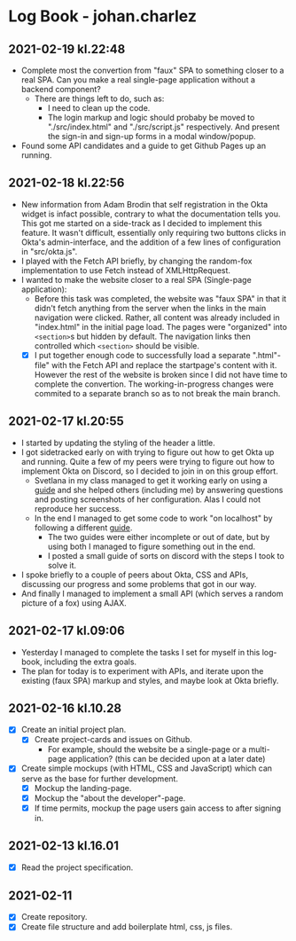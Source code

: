 # Log Book - johan.charlez
## 2021-02-19 kl.22:48
  - Complete most the convertion from "faux" SPA to something closer to a real SPA. Can you make a real single-page application without a backend component?
    - There are things left to do, such as:
      - I need to clean up the code.
      - The login markup and logic should probaby be moved to "./src/index.html" and "./src/script.js" respectively. And present the sign-in and sign-up forms in a modal window/popup.
  - Found some API candidates and a guide to get Github Pages up an running.
## 2021-02-18 kl.22:56
  - New information from Adam Brodin that self registration in the Okta widget is infact possible, contrary to what the documentation tells you. This got me started on a side-track as I decided to implement this feature. It wasn't difficult, essentially only requiring two buttons clicks in Okta's admin-interface, and the addition of a few lines of configuration in "src/okta.js".
  - I played with the Fetch API briefly, by changing the random-fox implementation to use Fetch instead of XMLHttpRequest.
  - I wanted to make the website closer to a real SPA (Single-page application):
    - Before this task was completed, the website was "faux SPA" in that it didn't fetch anything from the server when the links in the main navigation were clicked. Rather, all content was already included in "index.html" in the initial page load. The pages were "organized" into `<section>`s but hidden by default. The navigation links then controlled which `<section>` should be visible.
    - [x] I put together enough code to successfully load a separate ".html"-file" with the Fetch API and replace the startpage's content with it. However the rest of the website is broken since I did not have time to complete the convertion. The working-in-progress changes were commited to a separate branch so as to not break the main branch.
## 2021-02-17 kl.20:55
  - I started by updating the styling of the header a little.
  - I got sidetracked early on with trying to figure out how to get Okta up and running. Quite a few of my peers were trying to figure out how to implement Okta on Discord, so I decided to join in on this group effort.
    - Svetlana in my class managed to get it working early on using a [guide](https://developer.okta.com/blog/2018/06/08/add-authentication-to-any-web-page-in-10-minutes) and she helped others (including me) by answering questions and posting screenshots of her configuration.
    Alas I could not reproduce her success.
    - In the end I managed to get some code to work "on localhost" by following a different [guide](https://developer.okta.com/code/javascript/okta_sign-in_widget/).
      - The two guides were either incomplete or out of date, but by using both I managed to figure something out in the end.
      - I posted a small guide of sorts on discord with the steps I took to solve it.
  - I spoke briefly to a couple of peers about Okta, CSS and APIs, discussing our progress and some problems that got in our way.
  - And finally I managed to implement a small API (which serves a random picture of a fox) using AJAX.
## 2021-02-17 kl.09:06
- Yesterday I managed to complete the tasks I set for myself in this log-book, including the extra goals.
- The plan for today is to experiment with APIs, and iterate upon the existing (faux SPA) markup and styles, and maybe look at Okta briefly.
## 2021-02-16 kl.10.28
- [x] Create an initial project plan.
  - [x] Create project-cards and issues on Github.
    - For example, should the website be a single-page or a multi-page application? (this can be decided upon at a later date)
- [x] Create simple mockups (with HTML, CSS and JavaScript) which can serve as the base for further development.
  - [x] Mockup the landing-page.
  - [x] Mockup the "about the developer"-page.
  - [x] If time permits, mockup the page users gain access to after signing in.
## 2021-02-13 kl.16.01
- [x] Read the project specification.
## 2021-02-11
- [x] Create repository.
- [x] Create file structure and add boilerplate html, css, js files.
